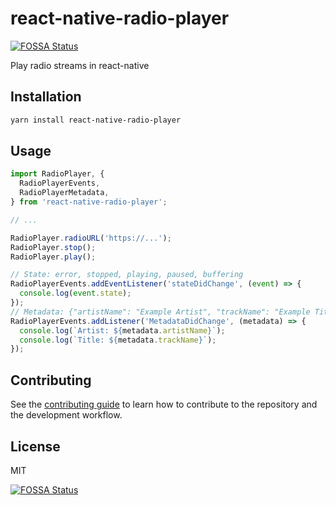 # react-native-radio-player
[![FOSSA Status](https://app.fossa.com/api/projects/git%2Bgithub.com%2Fdehy%2Freact-native-radio-player.svg?type=shield)](https://app.fossa.com/projects/git%2Bgithub.com%2Fdehy%2Freact-native-radio-player?ref=badge_shield)


Play radio streams in react-native

## Installation

```sh
yarn install react-native-radio-player
```

## Usage

```js
import RadioPlayer, {
  RadioPlayerEvents,
  RadioPlayerMetadata,
} from 'react-native-radio-player';

// ...

RadioPlayer.radioURL('https://...');
RadioPlayer.stop();
RadioPlayer.play();

// State: error, stopped, playing, paused, buffering
RadioPlayerEvents.addEventListener('stateDidChange', (event) => {
  console.log(event.state);
});
// Metadata: {"artistName": "Example Artist", "trackName": "Example Title"}
RadioPlayerEvents.addListener('MetadataDidChange', (metadata) => {
  console.log(`Artist: ${metadata.artistName}`);
  console.log(`Title: ${metadata.trackName}`);
});
```

## Contributing

See the [contributing guide](CONTRIBUTING.md) to learn how to contribute to the repository and the development workflow.

## License

MIT


[![FOSSA Status](https://app.fossa.com/api/projects/git%2Bgithub.com%2Fdehy%2Freact-native-radio-player.svg?type=large)](https://app.fossa.com/projects/git%2Bgithub.com%2Fdehy%2Freact-native-radio-player?ref=badge_large)